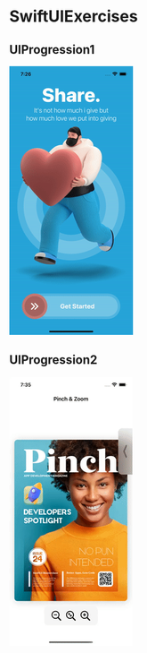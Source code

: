 # SwiftUIExercises

## UIProgression1

![UIProgression1](https://github.com/megaganjotsingh/SwiftUIExercises/blob/main/UIProgression1/Gif/UIProgression.gif)

## UIProgression2

![UIProgression2](https://github.com/megaganjotsingh/SwiftUIExercises/blob/main/UIProgression2/Gif/UIProgression2.gif)
